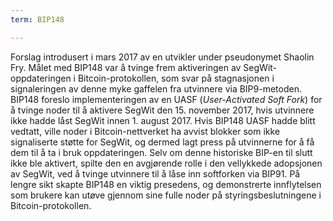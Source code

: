 ```yaml
---
term: BIP148

---
```

Forslag introdusert i mars 2017 av en utvikler under pseudonymet Shaolin Fry. Målet med BIP148 var å tvinge frem aktiveringen av SegWit-oppdateringen i Bitcoin-protokollen, som svar på stagnasjonen i signaleringen av denne myke gaffelen fra utvinnere via BIP9-metoden. BIP148 foreslo implementeringen av en UASF (*User-Activated Soft Fork*) for å tvinge noder til å aktivere SegWit den 15. november 2017, hvis utvinnere ikke hadde låst SegWit innen 1. august 2017. Hvis BIP148 UASF hadde blitt vedtatt, ville noder i Bitcoin-nettverket ha avvist blokker som ikke signaliserte støtte for SegWit, og dermed lagt press på utvinnerne for å få dem til å ta i bruk oppdateringen. Selv om denne historiske BIP-en til slutt ikke ble aktivert, spilte den en avgjørende rolle i den vellykkede adopsjonen av SegWit, ved å tvinge utvinnere til å låse inn softforken via BIP91. På lengre sikt skapte BIP148 en viktig presedens, og demonstrerte innflytelsen som brukere kan utøve gjennom sine fulle noder på styringsbeslutningene i Bitcoin-protokollen.
